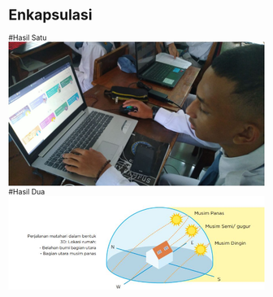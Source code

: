 # Enkapsulasi
#Hasil Satu
![Alt Text](https://github.com/arifinbjn/Enkapsulasi/blob/master/gafepembelajaran.jpeg "hasil satu")
#Hasil Dua
![Alt Text](https://github.com/arifinbjn/Enkapsulasi/blob/master/matahari.JPG)

